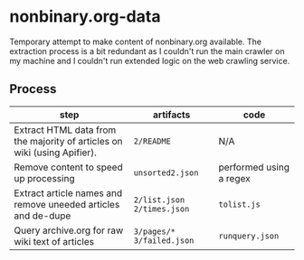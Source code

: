 # nonbinary.org-data
Temporary attempt to make content of nonbinary.org available. The extraction process is a bit redundant as I couldn't run the main crawler on my machine and I couldn't run extended logic on the web crawling service.

## Process

| step | artifacts | code |
| ---- | --------- | ---- |
| Extract HTML data from the majority of articles on wiki (using Apifier). | `2/README` | N/A |
| Remove content to speed up processing | `unsorted2.json` | performed using a regex |
| Extract article names and remove uneeded articles and de-dupe | `2/list.json` `2/times.json` | `tolist.js` |
| Query archive.org for raw wiki text of articles | `3/pages/*` `3/failed.json` | `runquery.json` |


  
